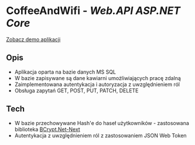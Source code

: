 # CoffeeAndWifi - _Web.API ASP.NET Core_
[Zobacz demo aplikacji](https://coffeeandwifi.webapi.slajan.com.pl/swagger/index.html)


## Opis
- Aplikacja oparta na bazie danych MS SQL
- W bazie zapisywane są dane kawiarni umożliwiających pracę zdalną
- Zaimplementowana autentykacja i autoryzacja z uwzględnieniem ról
- Obsługa zapytań GET, POST, PUT, PATCH, DELETE

## Tech
- W bazie przechowywane Hash'e do haseł użytkowników - zastosowana biblioteka [BCrypt.Net-Next](https://www.nuget.org/packages/BCrypt.Net-Next)
- Autentykacja z uwzględnieniem ról z zastosowaniem JSON Web Token 
